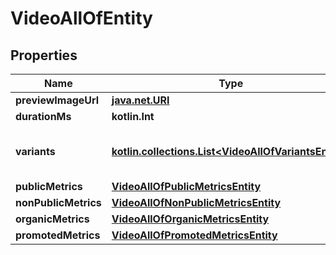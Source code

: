 
# VideoAllOfEntity

## Properties
Name | Type | Description | Notes
------------ | ------------- | ------------- | -------------
**previewImageUrl** | [**java.net.URI**](java.net.URI.md) |  |  [optional]
**durationMs** | **kotlin.Int** |  |  [optional]
**variants** | [**kotlin.collections.List&lt;VideoAllOfVariantsEntity&gt;**](VideoAllOfVariantsEntity.md) | An array of all available variants of the media |  [optional]
**publicMetrics** | [**VideoAllOfPublicMetricsEntity**](VideoAllOfPublicMetricsEntity.md) |  |  [optional]
**nonPublicMetrics** | [**VideoAllOfNonPublicMetricsEntity**](VideoAllOfNonPublicMetricsEntity.md) |  |  [optional]
**organicMetrics** | [**VideoAllOfOrganicMetricsEntity**](VideoAllOfOrganicMetricsEntity.md) |  |  [optional]
**promotedMetrics** | [**VideoAllOfPromotedMetricsEntity**](VideoAllOfPromotedMetricsEntity.md) |  |  [optional]



